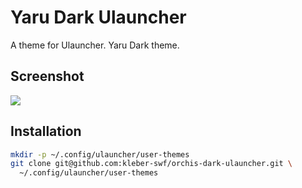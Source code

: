 # Yaru Dark Ulauncher

A theme for Ulauncher. Yaru Dark theme.

## Screenshot
![](https://i.imgur.com/AS1fhLX.png)

## Installation

```sh
mkdir -p ~/.config/ulauncher/user-themes
git clone git@github.com:kleber-swf/orchis-dark-ulauncher.git \
  ~/.config/ulauncher/user-themes
```
